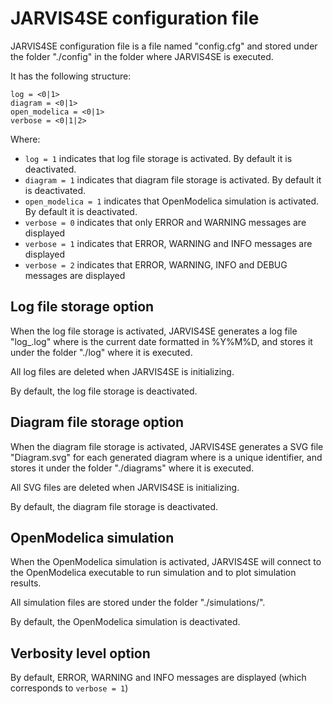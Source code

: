 # JARVIS4SE configuration file
JARVIS4SE configuration file is a file named "config.cfg" and stored under the folder "./config" in the folder where JARVIS4SE is executed.

It has the following structure:
```
log = <0|1>
diagram = <0|1>
open_modelica = <0|1>
verbose = <0|1|2>
```
Where:
- ```log = 1``` indicates that log file storage is activated. By default it is deactivated.
- ```diagram = 1``` indicates that diagram file storage is activated. By default it is deactivated.
- ```open_modelica = 1``` indicates that OpenModelica simulation is activated. By default it is deactivated.
- ```verbose = 0``` indicates that only ERROR and WARNING messages are displayed
- ```verbose = 1``` indicates that ERROR, WARNING and INFO messages are displayed
- ```verbose = 2``` indicates that ERROR, WARNING, INFO and DEBUG messages are displayed

## Log file storage option
When the log file storage is activated, JARVIS4SE generates a log file "log_<date>.log" where <date> is the current date formatted in %Y%M%D,
  and stores it under the folder "./log" where it is executed.

All log files are deleted when JARVIS4SE is initializing.

By default, the log file storage is deactivated.
  
## Diagram file storage option
When the diagram file storage is activated, JARVIS4SE generates a SVG file "Diagram<uuid>.svg" for each generated diagram where <uuid> is a unique identifier,
  and stores it under the folder "./diagrams" where it is executed.

All SVG files are deleted when JARVIS4SE is initializing.

By default, the diagram file storage is deactivated.

## OpenModelica simulation
When the OpenModelica simulation is activated, JARVIS4SE will connect to the OpenModelica executable to run simulation and to plot simulation results.

All simulation files are stored under the folder "./simulations/".

By default, the OpenModelica simulation is deactivated.

## Verbosity level option
By default, ERROR, WARNING and INFO messages are displayed (which corresponds to ```verbose = 1```)